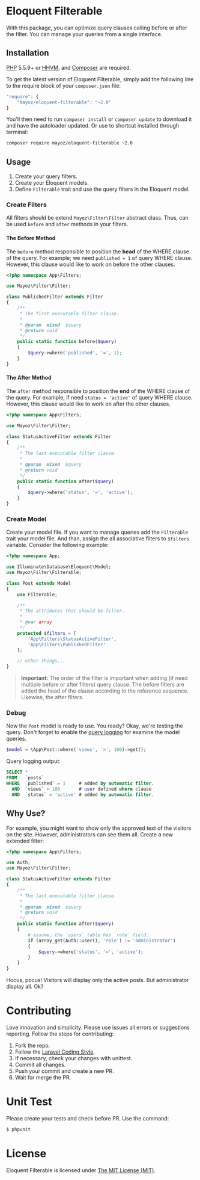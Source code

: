 # Eloquent Filterable

With this package, you can optimize query clauses calling before or after the filter. You can manage your queries from a single interface.

## Installation

[PHP](https://php.net/) 5.5.9+ or [HHVM](http://hhvm.com/), and [Composer](https://getcomposer.org/) are required.

To get the latest version of Eloquent Filterable, simply add the following line to the require block of your `composer.json` file:

```php
"require": {
    "mayoz/eloquent-filterable": "~2.0"
}
```

You'll then need to run `composer install` or `composer update` to download it and have the autoloader updated. Or use to shortcut installed through terminal:

```bash
composer require mayoz/eloquent-filterable ~2.0
```

## Usage

1. Create your query filters.
2. Create your Eloquent models.
3. Define `Filterable` trait and use the query filters in the Eloquent model.

### Create Filters

All filters should be extend `Mayoz\Filter\Filter` abstract class. Thus, can be used `before` and `after` methods in your filters.

#### The Before Method

The `before` method responsible to position the **head** of the WHERE clause of the query. For example; we need `published = 1` of query WHERE clause. However, this clause would like to work on before the other clauses.

```php
<?php namespace App\Filters;

use Mayoz\Filter\Filter;

class PublishedFilter extends Filter
{
	/**
	 * The first executable filter clause.
	 *
	 * @param  mixed  $query
	 * @return void
	 */
	public static function before($query)
	{
		$query->where('published', '=', 1);
	}
}
```

#### The After Method

The `after` method responsible to position the **end** of the WHERE clause of the query. For example, if need `status = 'active'` of query WHERE clause. However, this clause would like to work on after the other clauses.

```php
<?php namespace App\Filters;

use Mayoz\Filter\Filter;

class StatusActiveFilter extends Filter
{
	/**
	 * The last executable filter clause.
	 *
	 * @param  mixed  $query
	 * @return void
	 */
	public static function after($query)
	{
		$query->where('status', '=', 'active');
	}
}
```

### Create Model

Create your model file. If you want to manage queries add the `Filterable` trait your model file. And than, assign the all associative filters to `$filters` variable. Consider the following example:

```php
<?php namespace App;

use Illuminate\Database\Eloquent\Model;
use Mayoz\Filter\Filterable;

class Post extends Model
{
    use Filterable;

	/**
	 * The attributes that should be filter.
	 *
	 * @var array
	 */
	protected $filters = [
		'App\Filters\StatusActiveFilter',
		'App\Filters\PublishedFilter'
	];

	// other things...
}
```

> **Important:** The order of the filter is important when adding (if need multiple before or after filters) query clause. The before filters are added the head of the clause according to the reference sequence. Likewise, the after filters.

### Debug

Now the `Post` model is ready to use. You ready? Okay, we're testing the query. Don't forget to enable the [query logging](http://laravel.com/docs/5.1/database#listening-for-query-events) for examine the model queries.

```php
$model = \App\Post::where('views', '>', 100)->get();
```

Query logging output:

```sql
SELECT *
FROM   `posts`
WHERE  `published` = 1     # added by automatic filter.
  AND  `views` > 100       # user defined where clause
  AND  `status` = 'active' # added by automatic filter.
```

## Why Use?

For example, you might want to show only the approved text of the visitors on the site. However, administrators can see them all. Create a new extended filter:

```php
<?php namespace App\Filters;

use Auth;
use Mayoz\Filter\Filter;

class StatusActiveFilter extends Filter
{
	/**
	 * The last executable filter clause.
	 *
	 * @param  mixed  $query
	 * @return void
	 */
	public static function after($query)
	{
		# assume, the `users` table has `role` field.
		if (array_get(Auth::user(), 'role') != 'administrator')
		{
			$query->where('status', '=', 'active');
		}
	}
}
```

Hocus, pocus! Visitors will display only the active posts. But administrator display all. Ok?

# Contributing

Love innovation and simplicity. Please use issues all errors or suggestions reporting. Follow the steps for contributing:

1. Fork the repo.
2. Follow the [Laravel Coding Style](http://laravel.com/docs/master/contributions#coding-style).
3. If necessary, check your changes with unittest.
4. Commit all changes.
5. Push your commit and create a new PR.
6. Wait for merge the PR.

# Unit Test

Please create your tests and check before PR. Use the command:

```bash
$ phpunit
```

# License

Eloquent Filterable is licensed under [The MIT License (MIT)](https://github.com/mayoz/eloquent-filterable/blob/master/LICENSE).
